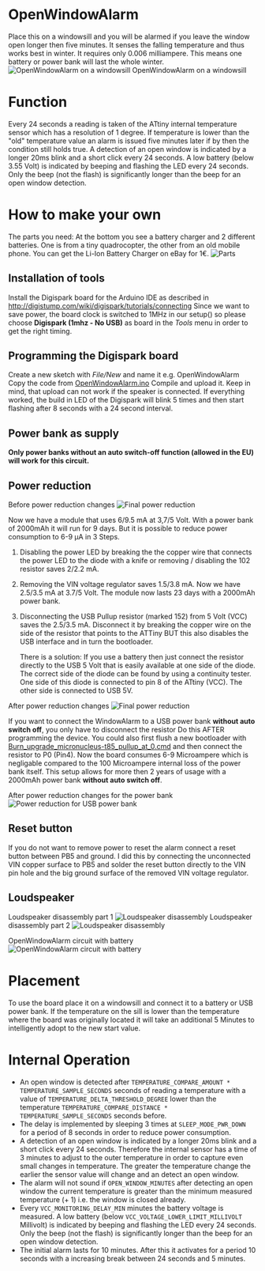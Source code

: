 # OpenWindowAlarm
Place this on a windowsill and you will be alarmed if you leave the window open longer then five minutes.
It senses the falling temperature and thus works best in winter. It requires only 0.006 milliampere. This means one battery or power bank will last the whole winter.
![OpenWindowAlarm on a windowsill](https://github.com/ArminJo/Arduino-OpenWindowAlarm/blob/master/pictures/OpenWindowAlarm.jpg)
OpenWindowAlarm on a windowsill

# Function
Every 24 seconds a reading is taken of the ATtiny internal temperature sensor which has a resolution of 1 degree.
If temperature is lower than the "old" temperature value an alarm is issued five minutes later if by then the condition still holds true.
A detection of an open window is indicated by a longer 20ms blink and a short click every 24 seconds.
A low battery (below 3.55 Volt) is indicated by beeping and flashing the LED every 24 seconds. Only the beep (not the flash) is significantly longer than the beep for an open window detection.

# How to make your own
The parts you need:
At the bottom you see a battery charger and 2 different batteries. One is from a tiny quadrocopter, the other from an old mobile phone. You can get the Li-Ion Battery Charger on eBay for 1€.
![Parts](https://github.com/ArminJo/Arduino-OpenWindowAlarm/blob/master/pictures/PartsAll.jpg)

## Installation of tools
Install the Digispark board for the Arduino IDE as described in http://digistump.com/wiki/digispark/tutorials/connecting
Since we want to save power, the board clock is switched to 1MHz in our setup() so please choose **Digispark (1mhz - No USB)** 
as board in the *Tools* menu in order to get the right timing.

## Programming the Digispark board
Create a new sketch with *File/New* and name it e.g. OpenWindowAlarm
Copy the code from [OpenWindowAlarm.ino](https://github.com/ArminJo/Arduino-OpenWindowAlarm/blob/master/OpenWindowAlarm.ino)
Compile and upload it. Keep in mind, that upload can not work if the speaker is connected.
If everything worked, the build in LED of the Digispark will blink 5 times and then start flashing after 8 seconds with a 24 second interval.

## Power bank as supply
**Only power banks without an auto switch-off function (allowed in the EU) will work for this circuit.**

## Power reduction
Before power reduction changes
![Final power reduction](https://github.com/ArminJo/Arduino-OpenWindowAlarm/blob/master/pictures/Digispark.jpg)

Now we have a module that uses 6/9.5 mA at 3,7/5 Volt. With a power bank of 2000mAh it will run for 9 days. But it is possible to reduce power consumption to 6-9 µA in 3 Steps.
1. Disabling the power LED by breaking the the copper wire that connects the power LED to the diode with a knife or removing / disabling the 102 resistor saves 2/2.2 mA.
2. Removing the VIN voltage regulator saves 1.5/3.8 mA.
       Now we have 2.5/3.5 mA at 3.7/5 Volt. The module now lasts 23 days with a 2000mAh power bank.
3. Disconnecting the USB Pullup resistor (marked 152) from 5 Volt (VCC) saves the 2.5/3.5 mA. Disconnect it by breaking the copper wire on the side of the resistor that points to the ATTiny BUT this also disables the USB interface and in turn the bootloader.

   There is a solution: 
   If you use a battery then just connect the resistor directly to the USB 5 Volt that is easily available at one side of the diode. 
   The correct side of the diode can be found by using a continuity tester. One side of this diode is connected to pin 8 of the ATtiny (VCC).
   The other side is connected to USB 5V.
   
After power reduction changes
![Final power reduction](https://github.com/ArminJo/Arduino-OpenWindowAlarm/blob/master/pictures/Final-Version-Detail.jpg)

   If you want to connect the WindowAlarm to a USB power bank **without auto switch off**, you only have to disconnect the resistor Do this AFTER programming the device.
   You could also first flush a new bootloader with [Burn_upgrade_micronucleus-t85_pullup_at_0.cmd](https://github.com/ArminJo/Arduino-OpenWindowAlarm/blob/master/Burn_upgrade_micronucleus-t85_pullup_at_0.cmd) and then connect the resistor to P0 (Pin4).
   Now the board consumes 6-9 Microampere which is negligable compared to the 100 Microampere internal loss of the power bank itself. This setup allows for more then 2 years of usage with a 2000mAh power bank **without auto switch off**.
   
After power reduction changes for the power bank
![Power reduction for USB power bank](https://github.com/ArminJo/Arduino-OpenWindowAlarm/blob/master/pictures/OpenWindowAlarmPBDetail.jpg)


## Reset button
If you do not want to remove power to reset the alarm connect a reset button between PB5 and ground. 
I did this by connecting the unconnected VIN copper surface to PB5 and solder the reset button directly to the VIN pin hole and the big ground surface of the removed VIN voltage regulator.

## Loudspeaker
Loudspeaker disassembly part 1
![Loudspeaker disassembly](https://github.com/ArminJo/Arduino-OpenWindowAlarm/blob/master/pictures/Loudspeaker1.jpg)
Loudspeaker disassembly part 2
![Loudspeaker disassembly](https://github.com/ArminJo/Arduino-OpenWindowAlarm/blob/master/pictures/Loudspeaker2.jpg)

OpenWindowAlarm circuit with battery
![OpenWindowAlarm circuit with battery](https://github.com/ArminJo/Arduino-OpenWindowAlarm/blob/master/pictures/Final-Version.jpg)

# Placement
To use the board place it on a windowsill and connect it to a battery or USB power bank.
If the temperature on the sill is lower than the temperature where the board was originally located it will take an additional 5 Minutes to intelligently adopt to the new start value.

# Internal Operation
* An open window is detected after `TEMPERATURE_COMPARE_AMOUNT * TEMPERATURE_SAMPLE_SECONDS` seconds of reading a temperature with a value of `TEMPERATURE_DELTA_THRESHOLD_DEGREE` lower than the temperature `TEMPERATURE_COMPARE_DISTANCE * TEMPERATURE_SAMPLE_SECONDS` seconds before.
* The delay is implemented by sleeping 3 times at `SLEEP_MODE_PWR_DOWN` for a period of 8 seconds in order to reduce power consumption.
* A detection of an open window is indicated by a longer 20ms blink and a short click every 24 seconds.
   Therefore the internal sensor has a time of 3 minutes to adjust to the outer temperature in order to capture even small changes in temperature.
   The greater the temperature change the earlier the sensor value will change and an detect an open window.
* The alarm will not sound if `OPEN_WINDOW_MINUTES` after detecting an open window the current temperature is greater than the minimum measured temperature (+ 1) i.e. the window is closed already.
* Every `VCC_MONITORING_DELAY_MIN` minutes the battery voltage is measured. A low battery (below `VCC_VOLTAGE_LOWER_LIMIT_MILLIVOLT` Millivolt) is indicated by beeping and flashing the LED every 24 seconds. Only the beep (not the flash) is significantly longer than the beep for an open window detection.
* The initial alarm lasts for 10 minutes. After this it activates for a period 10 seconds with a increasing break between 24 seconds and 5 minutes. 


